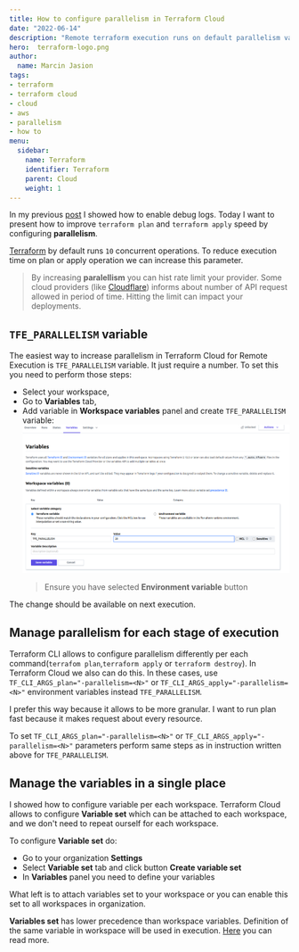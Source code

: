 ```yaml
---
title: How to configure parallelism in Terraform Cloud
date: "2022-06-14"
description: "Remote terraform execution runs on default parallelism value. There is simple way to improve execution speed 4 times"
hero:  terraform-logo.png
author:
  name: Marcin Jasion
tags:
- terraform
- terraform cloud
- cloud
- aws
- parallelism
- how to
menu:
  sidebar:
    name: Terraform
    identifier: Terraform
    parent: Cloud
    weight: 1
---
```

In my previous [post](../how-to-enable-debug-in-terraform-cloud/) I showed how to enable debug logs. Today I want to present how to improve `terraform plan` and `terraform apply` speed by configuring **parallelism**.


[Terraform](https://www.terraform.io/) by default runs `10` concurrent operations. To reduce execution time on plan or apply operation we can increase this parameter.
> By increasing **paralellism**  you can hist rate limit your provider. Some cloud providers (like [Cloudflare](https://developers.cloudflare.com/terraform/advanced-topics/provider-customization/#increase-the-frequency-of-api-requests)) informs about number of API request allowed in period of time. Hitting the limit can impact your deployments.

## `TFE_PARALLELISM` variable 
The easiest way to increase parallelism in Terraform Cloud for Remote Execution is `TFE_PARALLELISM` variable. It just require a number. To set this you need to perform those steps:

* Select your workspace,
* Go to **Variables** tab,
* Add variable in **Workspace variables** panel and create `TFE_PARALLELISM` variable:
  ![Workspace TFE_PARALLELISM variable](workspace_tfe_parallelism.png)
  > Ensure you have selected **Environment variable** button  

The change should be available on next execution.

## Manage parallelism for each stage of execution

Terraform CLI allows to configure parallelism differently per each command(`terrafom plan`,`terraform apply` or `terraform destroy`). In Terraform Cloud we also can do this. In these cases, use `TF_CLI_ARGS_plan="-parallelism=<N>"` or `TF_CLI_ARGS_apply="-parallelism=<N>"` environment variables instead `TFE_PARALLELISM`.

I prefer this way because it allows to be more granular. I want to run plan fast because it makes request about every resource.

To set `TF_CLI_ARGS_plan="-parallelism=<N>"` or `TF_CLI_ARGS_apply="-parallelism=<N>"` parameters perform same steps as in instruction written above for `TFE_PARALLELISM`.

## Manage the variables in a single place
I showed how to configure variable per each workspace. Terraform Cloud allows to configure **Variable set** which can be attached to each workspace, and we don't need to repeat ourself for each workspace.

To configure **Variable set** do:
* Go to your organization **Settings**
* Select **Variable set** tab and click button **Create variable set**
* In **Variables** panel you need to define your variables

What left is to attach variables set to your workspace or you can enable this set to all workspaces in organization.

**Variables set** has lower precedence than workspace variables. Definition of the same variable in workspace will be used in execution. [Here](https://www.terraform.io/cloud-docs/workspaces/variables#precedence) you can read more.
